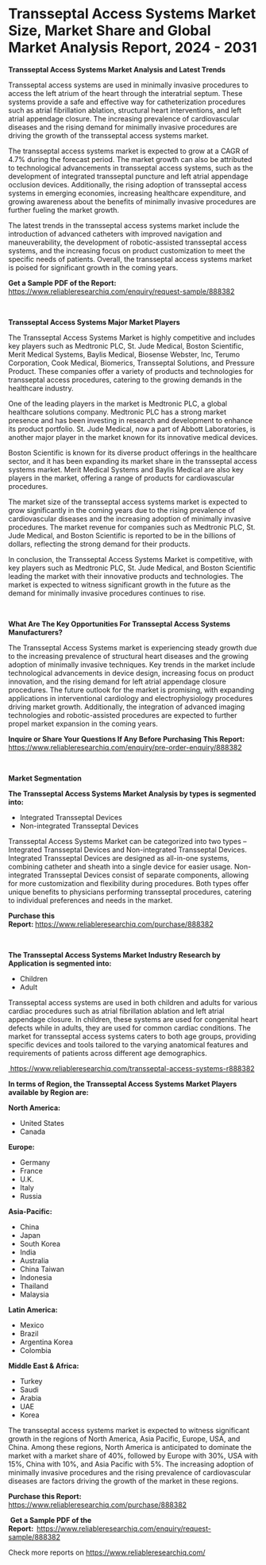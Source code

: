 <p><h1>Transseptal Access Systems Market Size, Market Share and Global Market Analysis Report, 2024 - 2031</h1></p><p><strong>Transseptal Access Systems Market Analysis and Latest Trends</strong></p>
<p><p>Transseptal access systems are used in minimally invasive procedures to access the left atrium of the heart through the interatrial septum. These systems provide a safe and effective way for catheterization procedures such as atrial fibrillation ablation, structural heart interventions, and left atrial appendage closure. The increasing prevalence of cardiovascular diseases and the rising demand for minimally invasive procedures are driving the growth of the transseptal access systems market.</p><p>The transseptal access systems market is expected to grow at a CAGR of 4.7% during the forecast period. The market growth can also be attributed to technological advancements in transseptal access systems, such as the development of integrated transseptal puncture and left atrial appendage occlusion devices. Additionally, the rising adoption of transseptal access systems in emerging economies, increasing healthcare expenditure, and growing awareness about the benefits of minimally invasive procedures are further fueling the market growth.</p><p>The latest trends in the transseptal access systems market include the introduction of advanced catheters with improved navigation and maneuverability, the development of robotic-assisted transseptal access systems, and the increasing focus on product customization to meet the specific needs of patients. Overall, the transseptal access systems market is poised for significant growth in the coming years.</p></p>
<p><strong>Get a Sample PDF of the Report:&nbsp;</strong> <a href="https://www.reliableresearchiq.com/enquiry/request-sample/888382">https://www.reliableresearchiq.com/enquiry/request-sample/888382</a></p>
<p>&nbsp;</p>
<p><strong>Transseptal Access Systems Major Market Players</strong></p>
<p><p>The Transseptal Access Systems Market is highly competitive and includes key players such as Medtronic PLC, St. Jude Medical, Boston Scientific, Merit Medical Systems, Baylis Medical, Biosense Webster, Inc, Terumo Corporation, Cook Medical, Biomerics, Transseptal Solutions, and Pressure Product. These companies offer a variety of products and technologies for transseptal access procedures, catering to the growing demands in the healthcare industry.</p><p>One of the leading players in the market is Medtronic PLC, a global healthcare solutions company. Medtronic PLC has a strong market presence and has been investing in research and development to enhance its product portfolio. St. Jude Medical, now a part of Abbott Laboratories, is another major player in the market known for its innovative medical devices.</p><p>Boston Scientific is known for its diverse product offerings in the healthcare sector, and it has been expanding its market share in the transseptal access systems market. Merit Medical Systems and Baylis Medical are also key players in the market, offering a range of products for cardiovascular procedures.</p><p>The market size of the transseptal access systems market is expected to grow significantly in the coming years due to the rising prevalence of cardiovascular diseases and the increasing adoption of minimally invasive procedures. The market revenue for companies such as Medtronic PLC, St. Jude Medical, and Boston Scientific is reported to be in the billions of dollars, reflecting the strong demand for their products.</p><p>In conclusion, the Transseptal Access Systems Market is competitive, with key players such as Medtronic PLC, St. Jude Medical, and Boston Scientific leading the market with their innovative products and technologies. The market is expected to witness significant growth in the future as the demand for minimally invasive procedures continues to rise.</p></p>
<p>&nbsp;</p>
<p><strong>What Are The Key Opportunities For Transseptal Access Systems Manufacturers?</strong></p>
<p><p>The Transseptal Access Systems market is experiencing steady growth due to the increasing prevalence of structural heart diseases and the growing adoption of minimally invasive techniques. Key trends in the market include technological advancements in device design, increasing focus on product innovation, and the rising demand for left atrial appendage closure procedures. The future outlook for the market is promising, with expanding applications in interventional cardiology and electrophysiology procedures driving market growth. Additionally, the integration of advanced imaging technologies and robotic-assisted procedures are expected to further propel market expansion in the coming years.</p></p>
<p><strong>Inquire or Share Your Questions If Any Before Purchasing This Report:</strong> <a href="https://www.reliableresearchiq.com/enquiry/pre-order-enquiry/888382">https://www.reliableresearchiq.com/enquiry/pre-order-enquiry/888382</a></p>
<p>&nbsp;</p>
<p><strong>Market Segmentation</strong></p>
<p><strong>The Transseptal Access Systems Market Analysis by types is segmented into:</strong></p>
<p><ul><li>Integrated Transseptal Devices</li><li>Non-integrated Transseptal Devices</li></ul></p>
<p><p>Transseptal Access Systems Market can be categorized into two types – Integrated Transseptal Devices and Non-integrated Transseptal Devices. Integrated Transseptal Devices are designed as all-in-one systems, combining catheter and sheath into a single device for easier usage. Non-integrated Transseptal Devices consist of separate components, allowing for more customization and flexibility during procedures. Both types offer unique benefits to physicians performing transseptal procedures, catering to individual preferences and needs in the market.</p></p>
<p><strong>Purchase this Report:&nbsp;</strong><a href="https://www.reliableresearchiq.com/purchase/888382">https://www.reliableresearchiq.com/purchase/888382</a></p>
<p>&nbsp;</p>
<p><strong>The Transseptal Access Systems Market Industry Research by Application is segmented into:</strong></p>
<p><ul><li>Children</li><li>Adult</li></ul></p>
<p><p>Transseptal access systems are used in both children and adults for various cardiac procedures such as atrial fibrillation ablation and left atrial appendage closure. In children, these systems are used for congenital heart defects while in adults, they are used for common cardiac conditions. The market for transseptal access systems caters to both age groups, providing specific devices and tools tailored to the varying anatomical features and requirements of patients across different age demographics.</p></p>
<p><a href="https://www.reliableresearchiq.com/transseptal-access-systems-r888382">&nbsp;https://www.reliableresearchiq.com/transseptal-access-systems-r888382</a></p>
<p><strong>In terms of Region, the Transseptal Access Systems Market Players available by Region are:</strong></p>
<p>
    <p> <strong> North America: </strong>
        <ul>
            <li>United States</li>
            <li>Canada</li>
        </ul>
        </p> 
    <p> <strong> Europe: </strong>
        <ul>
            <li>Germany</li>
            <li>France</li>
            <li>U.K.</li>
            <li>Italy</li>
            <li>Russia</li>
        </ul>
        </p> 
    <p> <strong> Asia-Pacific: </strong>
        <ul>
            <li>China</li>
            <li>Japan</li>
            <li>South Korea</li>
            <li>India</li>
            <li>Australia</li>
            <li>China Taiwan</li>
            <li>Indonesia</li>
            <li>Thailand</li>
            <li>Malaysia</li>
        </ul>
        </p> 
    <p> <strong> Latin America: </strong>
        <ul>
            <li>Mexico</li>
            <li>Brazil</li>
            <li>Argentina Korea</li>
            <li>Colombia</li>
        </ul>
        </p> 
    <p> <strong> Middle East & Africa: </strong>
        <ul>
            <li>Turkey</li>
            <li>Saudi</li>
            <li>Arabia</li>
            <li>UAE</li>
            <li>Korea</li>
        </ul>
    </p>
    </p>
<p><p>The transseptal access systems market is expected to witness significant growth in the regions of North America, Asia Pacific, Europe, USA, and China. Among these regions, North America is anticipated to dominate the market with a market share of 40%, followed by Europe with 30%, USA with 15%, China with 10%, and Asia Pacific with 5%. The increasing adoption of minimally invasive procedures and the rising prevalence of cardiovascular diseases are factors driving the growth of the market in these regions.</p></p>
<p><strong>Purchase this Report: </strong><a href="https://www.reliableresearchiq.com/purchase/888382">https://www.reliableresearchiq.com/purchase/888382</a></p>
<p>&nbsp;<strong>Get a Sample PDF of the Report:&nbsp;&nbsp;</strong><a href="https://www.reliableresearchiq.com/enquiry/request-sample/888382">https://www.reliableresearchiq.com/enquiry/request-sample/888382</a></p>
<p><strong></strong></p>
<p>Check more reports on <a href="https://www.reliableresearchiq.com/">https://www.reliableresearchiq.com/</a></p>